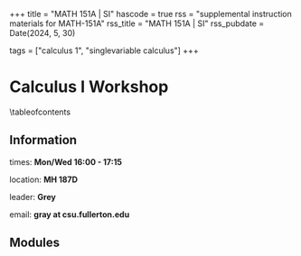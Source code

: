 +++
title = "MATH 151A | SI"
hascode = true
rss = "supplemental instruction materials for MATH-151A"
rss_title = "MATH 151A | SI"
rss_pubdate = Date(2024, 5, 30)

tags = ["calculus 1", "singlevariable calculus"]
+++

# Calculus I Workshop

\tableofcontents

## Information

times: **Mon/Wed 16:00 - 17:15**

location: **MH 187D**

leader: **Grey**

email: **gray at csu.fullerton.edu**

## Modules
